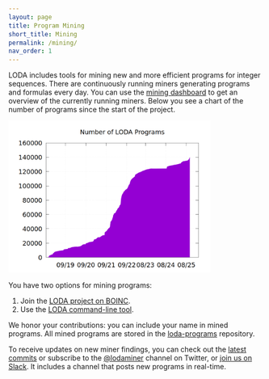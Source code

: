 ```yaml
---
layout: page
title: Program Mining
short_title: Mining
permalink: /mining/
nav_order: 1
---
```


LODA includes tools for mining new and more efficient programs for integer sequences. There are continuously running miners generating programs and formulas every day. You can use the [mining dashboard](http://dashboard.loda-lang.org/grafana) to get an overview of the currently running miners. Below you see a chart of the number of programs since the start of the project.

<img src="https://raw.githubusercontent.com/loda-lang/loda-programs/main/program_counts.png" width=400 />

You have two options for mining programs:

1. Join the [LODA project on BOINC](https://boinc.loda-lang.org/loda/).
2. Use the [LODA command-line tool](/install).

We honor your contributions: you can include your name in mined programs. All mined programs are stored in the [loda-programs](https://github.com/loda-lang/loda-programs) repository.

To receive updates on new miner findings, you can check out the [latest commits](https://github.com/loda-lang/loda-programs/commits/main) or subscribe to the [@lodaminer](https://twitter.com/lodaminer) channel on Twitter, or [join us on Slack](https://loda-lang.slack.com/). It includes a channel that posts new programs in real-time.
